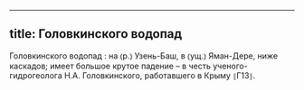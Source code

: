 
---
title: Головкинского водопад
---
Головкинского водопад
: на ⦅р.⦆ Узень-Баш, в ⦅ущ.⦆ Яман-Дере, ниже каскадов; имеет большое крутое падение – в честь ученого-гидрогеолога Н.А. Головкинского, работавшего в Крыму ⦃Г13⦄.
